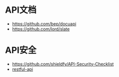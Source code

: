 # API文档
- https://github.com/bep/docuapi
- https://github.com/lord/slate

# API安全
- https://github.com/shieldfy/API-Security-Checklist
- [restful-api](https://github.com/aisuhua/restful-api-design-references)
